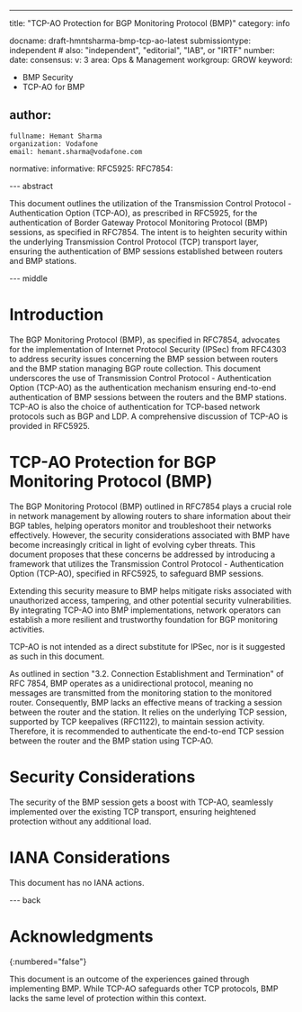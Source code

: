 ---
title: "TCP-AO Protection for BGP Monitoring Protocol (BMP)"
category: info

docname: draft-hmntsharma-bmp-tcp-ao-latest
submissiontype: independent  # also: "independent", "editorial", "IAB", or "IRTF"
number:
date:
consensus:
v: 3
area: Ops & Management
workgroup: GROW
keyword:
 - BMP Security
 - TCP-AO for BMP

author:
 -
    fullname: Hemant Sharma
    organization: Vodafone
    email: hemant.sharma@vodafone.com

normative:
informative:
 RFC5925:
 RFC7854:

--- abstract

This document outlines the utilization of the Transmission Control Protocol - Authentication Option (TCP-AO), as prescribed in RFC5925, for the authentication of Border Gateway Protocol Monitoring Protocol (BMP) sessions, as specified in RFC7854. The intent is to heighten security within the underlying Transmission Control Protocol (TCP) transport layer, ensuring the authentication of BMP sessions established between routers and BMP stations.


--- middle

# Introduction

The BGP Monitoring Protocol (BMP), as specified in RFC7854, advocates for the implementation of Internet Protocol Security (IPSec) from RFC4303 to address security issues concerning the BMP session between routers and the BMP station managing BGP route collection. This document underscores the use of Transmission Control Protocol - Authentication Option (TCP-AO) as the authentication mechanism ensuring end-to-end authentication of BMP sessions between the routers and the BMP stations. TCP-AO is also the choice of authentication for TCP-based network protocols such as BGP and LDP. A comprehensive discussion of TCP-AO is provided in RFC5925.

# TCP-AO Protection for BGP Monitoring Protocol (BMP)

The BGP Monitoring Protocol (BMP) outlined in RFC7854 plays a crucial role in network management by allowing routers to share information about their BGP tables, helping operators monitor and troubleshoot their networks effectively. However, the security considerations associated with BMP have become increasingly critical in light of evolving cyber threats. This document proposes that these concerns be addressed by introducing a framework that utilizes the Transmission Control Protocol - Authentication Option (TCP-AO), specified in RFC5925, to safeguard BMP sessions.

Extending this security measure to BMP helps mitigate risks associated with unauthorized access, tampering, and other potential security vulnerabilities. By integrating TCP-AO into BMP implementations, network operators can establish a more resilient and trustworthy foundation for BGP monitoring activities.

TCP-AO is not intended as a direct substitute for IPSec, nor is it suggested as such in this document.

As outlined in section "3.2. Connection Establishment and Termination" of RFC 7854, BMP operates as a unidirectional protocol, meaning no messages are transmitted from the monitoring station to the monitored router. Consequently, BMP lacks an effective means of tracking a session between the router and the station. It relies on the underlying TCP session, supported by TCP keepalives (RFC1122), to maintain session activity. Therefore, it is recommended to authenticate the end-to-end TCP session between the router and the BMP station using TCP-AO.

# Security Considerations

The security of the BMP session gets a boost with TCP-AO, seamlessly implemented over the existing TCP transport, ensuring heightened protection without any additional load.

# IANA Considerations

This document has no IANA actions.


--- back

# Acknowledgments
{:numbered="false"}

This document is an outcome of the experiences gained through implementing BMP. While TCP-AO safeguards other TCP protocols, BMP lacks the same level of protection within this context.
